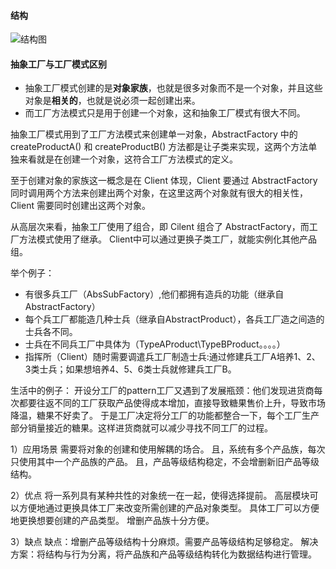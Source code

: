#### 结构

![结构图](D:\Pattern\DesignPattern\DesignPattern\CreationPattern\AbstractFactory\结构图.png)

#### 抽象工厂与工厂模式区别

- 抽象工厂模式创建的是**对象家族**，也就是很多对象而不是一个对象，并且这些对象是**相关的**，也就是说必须一起创建出来。
- 而工厂方法模式只是用于创建一个对象，这和抽象工厂模式有很大不同。

抽象工厂模式用到了工厂方法模式来创建单一对象，AbstractFactory 中的 createProductA() 和 createProductB() 方法都是让子类来实现，这两个方法单独来看就是在创建一个对象，这符合工厂方法模式的定义。

至于创建对象的家族这一概念是在 Client 体现，Client 要通过 AbstractFactory 同时调用两个方法来创建出两个对象，在这里这两个对象就有很大的相关性，Client 需要同时创建出这两个对象。

从高层次来看，抽象工厂使用了组合，即 Cilent 组合了 AbstractFactory，而工厂方法模式使用了继承。
Client中可以通过更换子类工厂，就能实例化其他产品组。

举个例子：
- 有很多兵工厂（AbsSubFactory）,他们都拥有造兵的功能（继承自AbstractFactory）
- 每个兵工厂都能造几种士兵（继承自AbstractProduct），各兵工厂造之间造的士兵各不同。
- 士兵在不同兵工厂中具体为（TypeAProduct\TypeBProduct。。。。）
- 指挥所（Client）随时需要调遣兵工厂制造士兵:通过修建兵工厂A培养1、2、3类士兵；如果想培养4、5、6类士兵就修建兵工厂B。

生活中的例子：
    开设分工厂的pattern工厂又遇到了发展瓶颈：他们发现进货商每次都要往返不同的工厂获取产品使得成本增加，直接导致糖果售价上升，导致市场降温，糖果不好卖了。
    于是工厂决定将分工厂的功能都整合一下，每个工厂生产部分销量接近的糖果。这样进货商就可以减少寻找不同工厂的过程。

1）应用场景
需要将对象的创建和使用解耦的场合。
且，系统有多个产品族，每次只使用其中一个产品族的产品。
且，产品等级结构稳定，不会增删新旧产品等级结构。

2）优点
将一系列具有某种共性的对象统一在一起，使得选择提前。
高层模块可以方便地通过更换具体工厂来改变所需创建的产品对象类型。
具体工厂可以方便地更换想要创建的产品类型。
增删产品族十分方便。

3）缺点
缺点：增删产品等级结构十分麻烦。需要产品等级结构足够稳定。
解决方案：将结构与行为分离，将产品族和产品等级结构转化为数据结构进行管理。